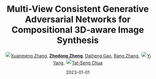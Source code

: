 ---
title: "Multi-View Consistent Generative Adversarial Networks for Compositional 3D-aware Image Synthesis"
collection: publications
permalink: /publication/Multi-Vi2023
date: 2023-01-01
doi: 
keywords: 
venue: 'IJCV'
paperurl: 'https://zdzheng.xyz/files/Zhang_MVCGAN.pdf'
author: '<a href="https://zdzheng.xyz/authors/Xuanmeng-Zhang" class="author"> <img src= "https://zdzheng.xyz/files/xuanmeng-zhang.jpeg" alt="xuanmeng-zhang" style="border-radius: 50%; height:20px; width:20px">Xuanmeng Zhang</a>, <strong><a href="https://zdzheng.xyz/authors/Zhedong-Zheng" class="author">Zhedong Zheng</a></strong>, <a href="https://zdzheng.xyz/authors/Daiheng-Gao" class="author">Daiheng Gao</a>, <a href="https://zdzheng.xyz/authors/Bang-Zhang" class="author">Bang Zhang</a>, <a href="https://zdzheng.xyz/authors/Yi-Yang" class="author"> <img src= "https://zdzheng.xyz/files/yi-yang.jpeg" alt="yi-yang" style="border-radius: 50%; height:20px; width:20px">Yi Yang</a>, <a href="https://zdzheng.xyz/authors/Tat-Seng-Chua" class="author"> <img src= "https://zdzheng.xyz/files/tat-seng-chua.jpeg" alt="tat-seng-chua" style="border-radius: 50%; height:20px; width:20px">Tat-Seng Chua</a>'
sqlauthor: '{"@type": "Person","name": "Xuanmeng Zhang"}, {"@type": "Person","name": "Zhedong Zheng"}, {"@type": "Person","name": "Daiheng Gao"}, {"@type": "Person","name": "Bang Zhang"}, {"@type": "Person","name": "Yi Yang"}, {"@type": "Person","name": "Tat Seng Chua"}'
citation: ' Xuanmeng Zhang,  Zhedong Zheng,  Daiheng Gao,  Bang Zhang,  Yi Yang,  Tat-Seng Chua, &quot;Multi-View Consistent Generative Adversarial Networks for Compositional 3D-aware Image Synthesis.&quot; IJCV, 2023.'
pub_year: '2023'
bib: >
    @article{zhang2023multiview,<br>author = "Zhang, Xuanmeng and Zheng, Zhedong and Gao, Daiheng and Zhang, Bang and Yang, Yi and Chua, Tat-Seng",<br>title = "Multi-View Consistent Generative Adversarial Networks for Compositional 3D-aware Image Synthesis",<br>journal = "IJCV",<br>url = "https://zdzheng.xyz/files/Zhang\_MVCGAN.pdf",<br>year = "2023"
    }

---